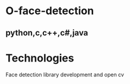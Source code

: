 # O-face-detection

## python,c,c++,c#,java 
# Technologies
Face detection library development and open cv 
